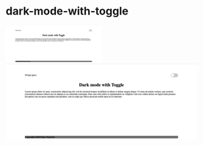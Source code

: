 # dark-mode-with-toggle
<img src="screenshot/light.png" width="50%" >
<img src="screenshot/light.png" >
